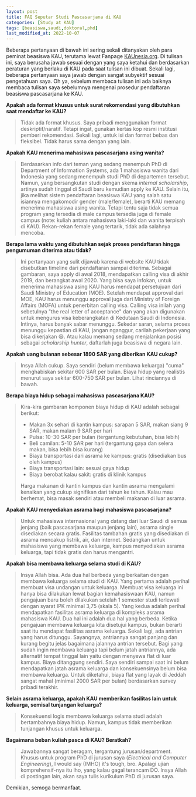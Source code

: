 ```yaml
---
layout: post
title: FAQ Seputar Studi Pascasarjana di KAU
categories: [Study at KAU]
tags: [beasiswa,saudi,doktoral,phd]
last_modified_at: 2022-10-07
---
```


Beberapa pertanyaan di bawah ini sering sekali ditanyakan oleh para peminat beasiswa KAU, terutama lewat Fanpage <a href="https://www.facebook.com/KAUnesia.org" target="_blank">KAUnesia.org</a>. Di tulisan ini, saya berusaha jawab sesuai dengan yang saya ketahui dan berdasarkan peraturan yang berlaku di KAU pada saat tulisan ini dibuat. Sekali lagi, beberapa pertanyaan saya jawab dengan sangat subyektif sesuai pengetahuan saya. Oh ya, sebelum membaca tulisan ini ada baiknya membaca tulisan saya sebelumnya mengenai prosedur pendaftaran beasiswa pascasarjana ke KAU.

**Apakah ada format khusus untuk surat rekomendasi yang dibutuhkan saat mendaftar ke KAU?**

> Tidak ada format khusus. Saya pribadi menggunakan format deskriptif/naratif. Tetapi ingat, gunakan kertas kop resmi institusi pemberi rekomendasi. Sekali lagi, untuk isi dan format bebas dan fleksibel. Tidak harus sama dengan yang lain.

**Apakah KAU menerima mahasiswa pascasarjana asing wanita?**

> Berdasarkan info dari teman yang sedang menempuh PhD di Department of Information Systems, ada 1 mahasiswa wanita dari Indonesia yang sedang menempuh studi PhD di departemen tersebut. Namun, yang bersangkutan studi dengan skema *internal scholarship*, artinya sudah tinggal di Saudi baru kemudian apply ke KAU. Selain itu, jika melihat sistem pendaftaran beasiswa KAU yang salah satu isiannya mengakomodir gender (male/female), berarti KAU memang menerima mahasiswa asing wanita. Tetapi tentu saja tidak semua program yang tersedia di male campus tersedia juga di female campus (note: kuliah antara mahasiswa laki-laki dan wanita terpisah di KAU). Rekan-rekan female yang tertarik, tidak ada salahnya mencoba.

**Berapa lama waktu yang dibutuhkan sejak proses pendaftaran hingga pengumuman diterima atau tidak?**

> Ini pertanyaan yang sulit dijawab karena di website KAU tidak disebutkan timeline dari pendaftaran sampai diterima. Sebagai gambaran, saya apply di awal 2018, mendapatkan calling visa di akhir 2019, dan berangkat awal 2020. Yang bisa saya infokan, untuk menerima mahasiswa asing KAU harus mendapat persetujuan dari Saudi Ministry of Education (MOE). Setelah mendapat approval dari MOE, KAU harus menunggu approval juga dari Ministry of Foreign Affairs (MOFA) untuk penerbitan calling visa. Calling visa inilah yang sebetulnya "the real letter of acceptance" dan yang akan digunakan untuk mengurus visa keberangkatan di Kedutaan Saudi di Indonesia. Intinya, harus banyak sabar menunggu. Sekedar saran, selama proses menunggu kepastian di KAU, jangan nganggur, carilah pekerjaan yang bisa dikerjakan 😃. Atau kalau memang sedang menjalankan posisi sebagai *scholarship hunter*, daftarlah juga beasiswa di negara lain.

**Apakah uang bulanan sebesar 1890 SAR yang diberikan KAU cukup?**

> Insya Allah cukup. Saya sendiri (belum membawa keluarga) "cuma" menghabiskan sekitar 600 SAR per bulan. Biaya hidup yang realistis menurut saya sekitar 600-750 SAR per bulan. Lihat rinciannya di bawah.

**Berapa biaya hidup sebagai mahasiswa pascasarjana KAU?**

> Kira-kira gambaran komponen biaya hidup di KAU adalah sebagai berikut:
>
> - Makan 3x sehari di kantin kampus: sarapan 5 SAR, makan siang 9 SAR, makan malam 9 SAR per hari
> - Pulsa: 10-30 SAR per bulan (tergantung kebutuhan, bisa lebih)
> - Beli camilan: 5-10 SAR per hari (tergantung gaya dan selera makan, bisa lebih bisa kurang)
> - Biaya transportasi dari asrama ke kampus: gratis (disediakan bus oleh kampus)
> - Biaya transportasi lain: sesuai gaya hidup 
> - Biaya berobat kalau sakit: gratis di klinik kampus
>
> Harga makanan di kantin kampus dan kantin asrama mengalami kenaikan yang cukup signifikan dari tahun ke tahun. Kalau mau berhemat, bisa masak sendiri atau membeli makanan di luar asrama.

**Apakah KAU menyediakan asrama bagi mahasiswa pascasarjana?**

> Untuk mahasiswa internasional yang datang dari luar Saudi di semua jenjang (baik pascasarjana maupun jenjang lain), asrama single disediakan secara gratis. Fasilitas tambahan gratis yang disediakan di asrama mencakup listrik, air, dan internet. Sedangkan untuk mahasiswa yang membawa keluarga, kampus menyediakan asrama keluarga, tapi tidak gratis dan harus mengantri. 

**Apakah bisa membawa keluarga selama studi di KAU?**

> Insya Allah bisa. Ada dua hal berbeda yang berkaitan dengan membawa keluarga selama studi di KAU. Yang pertama adalah perihal membuat visa undangan untuk keluarga. Membuat visa keluarga ini hanya bisa dilakukan lewat bagian kemahasiswaan KAU, namun pengajuan baru boleh dilakukan setelah 1 semester studi terlewati dengan syarat IPK minimal 3,75 (skala 5). Yang kedua adalah perihal mendapatkan fasilitas asrama keluarga di kompleks asrama mahasiswa KAU. Dua hal ini adalah dua hal yang berbeda. Ketika pengajuan membawa keluarga kita disetujui kampus, bukan berarti saat itu mendapat fasilitas asrama keluarga. Sekali lagi, ada antrian yang harus ditunggu. Sayangnya, antriannya sangat panjang dan kurang begitu jelas bagaimana jalannya antrian tersebut. Bagi yang sudah ingin membawa keluarga tapi belum jatah antriannya, ada alternatif tempat tinggal lain yaitu dengan menyewa flat di luar kampus. Biaya ditanggung sendiri. Saya sendiri sampai saat ini belum mendapatkan jatah asrama keluarga dan konsekuensinya belum bisa membawa keluarga. Untuk diketahui, biaya flat yang layak di Jeddah sangat mahal (minimal 2000 SAR per bulan) berdasarkan survey pribadi terakhir. 

**Selain asrama keluarga, apakah KAU memberikan fasilitas lain untuk keluarga, semisal tunjangan keluarga?**

> Konsekuensi logis membawa keluarga selama studi adalah bertambahnya biaya hidup. Namun, kampus tidak memberikan tunjangan khusus untuk keluarga.

**Bagaimana beban kuliah pasca di KAU? Beratkah?**

> Jawabannya sangat beragam, tergantung jurusan/department. Khusus untuk program PhD di jurusan saya (*Electrical and Computer Engineering*), I would say (IMHO) it's tough, bro. Apalagi ujian komprehensif-nya itu lho, yang kalau gagal terancam DO. Insya Allah di postingan lain, akan saya tulis kurikulum PhD di jurusan saya.

Demikian, semoga bermanfaat.